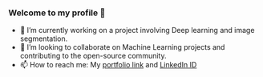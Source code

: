 ### Welcome to my profile 👋
- 🔭 I’m currently working on a project involving Deep learning and image segmentation.
- 👯 I’m looking to collaborate on Machine Learning projects and contributing to the open-source community.
- 📫 How to reach me: My [portfolio link](http://mansikaushik.me) and [LinkedIn ID](https://www.linkedin.com/in/mansi-kaushik-0a2154167/)
<!--
**Mansi109/Mansi109** is a ✨ _special_ ✨ repository because its `README.md` (this file) appears on your GitHub profile.

Here are some ideas to get you started:


- 🌱 I’m currently learning 
- 
- 🤔 I’m looking for help with 
- 💬 Ask me about ...
- 
- 😄 Pronouns: ...
- ⚡ Fun fact: ...
-->
